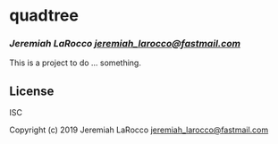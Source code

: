 # quadtree
### _Jeremiah LaRocco <jeremiah_larocco@fastmail.com>_

This is a project to do ... something.

## License

ISC


Copyright (c) 2019 Jeremiah LaRocco <jeremiah_larocco@fastmail.com>


